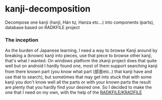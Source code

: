 kanji-decomposition
===================

Decompose one kanji (hanji, Hán tự, Hanza etc...) into components (parts), database based on RADKFILE project

### The inception
As the burden of Japanese learning, I need a way to browse Kanji around by breaking a (known) kanji into pieces, use that piece to browse other kanji, that's what I wanted. On windows platform the zkanji project does that quite well but on android I hardly found one, most of them support searching kanji from there known part (you know what part (部首etc..) that kanji have and use that to search), but sometimes that may get into stuck that with some kanji you don't know well all the parts or with your known parts the result are plenty that you hardly find your desired one. 
So I decided to make the one that I need on my own, with the help of the [RADKFILE/KRADFILE](http://www.csse.monash.edu.au/~jwb/kradinf.html)
